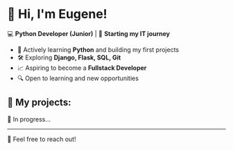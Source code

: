 # 👋 Hi, I'm Eugene!

💻 **Python Developer (Junior)** | 🚀 **Starting my IT journey**

- 🎯 Actively learning **Python** and building my first projects  
- 🛠 Exploring **Django, Flask, SQL, Git**  
- 📈 Aspiring to become a **Fullstack Developer**  
- 🔍 Open to learning and new opportunities  

## 📌 My projects:
📝 In progress…  

---

💬 Feel free to reach out!
